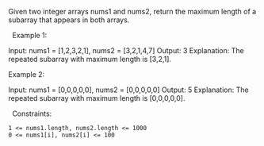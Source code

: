 Given two integer arrays nums1 and nums2, return the maximum length of a subarray that appears in both arrays.

 
Example 1:

Input: nums1 = [1,2,3,2,1], nums2 = [3,2,1,4,7]
Output: 3
Explanation: The repeated subarray with maximum length is [3,2,1].


Example 2:

Input: nums1 = [0,0,0,0,0], nums2 = [0,0,0,0,0]
Output: 5
Explanation: The repeated subarray with maximum length is [0,0,0,0,0].


 
Constraints:


	1 <= nums1.length, nums2.length <= 1000
	0 <= nums1[i], nums2[i] <= 100

